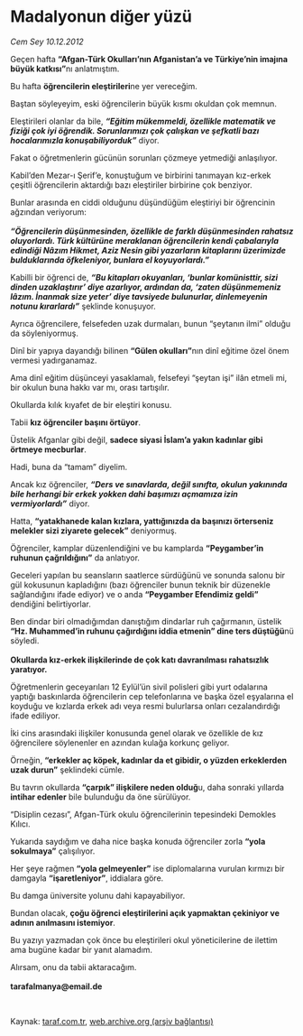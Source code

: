 # Madalyonun diğer yüzü

*Cem Sey 10.12.2012*

<div class="yazi"><p>Geçen hafta <b>“Afgan-Türk Okulları’nın Afganistan’a ve Türkiye’nin imajına büyük katkısı”</b>nı anlatmıştım.</p>
<p>Bu hafta <b>öğrencilerin eleştirileri</b>ne yer vereceğim.</p>
<p>Baştan söyleyeyim, eski öğrencilerin büyük kısmı okuldan çok memnun.</p>
<p>Eleştirileri olanlar da bile, <b><i>“Eğitim mükemmeldi, özellikle matematik ve fiziği çok iyi öğrendik. Sorunlarımızı çok çalışkan ve şefkatli bazı hocalarımızla konuşabiliyorduk”</i></b> diyor.</p>
<p>Fakat o öğretmenlerin gücünün sorunları çözmeye yetmediği anlaşılıyor.</p>
<p>Kabil’den Mezar-ı Şerif’e, konuştuğum ve birbirini tanımayan kız-erkek çeşitli öğrencilerin aktardığı bazı eleştiriler birbirine çok benziyor.</p>
<p>Bunlar arasında en ciddi olduğunu düşündüğüm eleştiriyi bir öğrencinin ağzından veriyorum:<br/><br/><b><i>“Öğrencilerin düşünmesinden, özellikle de farklı düşünmesinden rahatsız oluyorlardı. Türk kültürüne meraklanan öğrencilerin kendi çabalarıyla edindiği Nâzım Hikmet, Aziz Nesin gibi yazarların kitaplarını üzerimizde bulduklarında öfkeleniyor, bunlara el koyuyorlardı.”</i></b></p>
<p>Kabilli bir öğrenci de, <b><i>“Bu kitapları okuyanları, ‘bunlar komünisttir, sizi dinden uzaklaştırır’ diye azarlıyor, ardından da, ‘zaten düşünmemeniz lâzım. İnanmak size yeter’ diye tavsiyede bulunurlar, dinlemeyenin notunu kırarlardı”</i></b> şeklinde konuşuyor.</p>
<p>Ayrıca öğrencilere, felsefeden uzak durmaları, bunun “şeytanın ilmi” olduğu da söyleniyormuş.</p>
<p>Dinî bir yapıya dayandığı bilinen <b>“Gülen okulları”</b>nın dinî eğitime özel önem vermesi yadırganamaz.</p>
<p>Ama dinî eğitim düşünceyi yasaklamalı, felsefeyi “şeytan işi” ilân etmeli mi, bir okulun buna hakkı var mı, orası tartışılır.</p>
<p>Okullarda kılık kıyafet de bir eleştiri konusu.</p>
<p>Tabii <b>kız öğrenciler başını örtüyor</b>.</p>
<p>Üstelik Afganlar gibi değil, <b>sadece siyasi İslam’a yakın kadınlar gibi örtmeye mecburlar</b>.</p>
<p>Hadi, buna da “tamam” diyelim.</p>
<p>Ancak kız öğrenciler, <b><i>“Ders ve sınavlarda, değil sınıfta, okulun yakınında bile herhangi bir erkek yokken dahi başımızı açmamıza izin vermiyorlardı”</i></b> diyor.</p>
<p>Hatta, <b>“yatakhanede kalan kızlara, yattığınızda da başınızı örterseniz melekler sizi ziyarete gelecek”</b> deniyormuş.</p>
<p>Öğrenciler, kamplar düzenlendiğini ve bu kamplarda <b>“Peygamber’in ruhunun çağrıldığını”</b> da anlatıyor.</p>
<p>Geceleri yapılan bu seansların saatlerce sürdüğünü ve sonunda salonu bir gül kokusunun kapladığını (bazı öğrenciler bunun teknik bir düzenekle sağlandığını ifade ediyor) ve o anda <b>“Peygamber Efendimiz geldi”</b> dendiğini belirtiyorlar.</p>
<p>Ben dindar biri olmadığımdan danıştığım dindarlar ruh çağırmanın, üstelik <b>“Hz. Muhammed’in ruhunu çağırdığını iddia etmenin” dine ters düştüğü</b>nü söyledi.<br/><br/><b>Okullarda kız-erkek ilişkilerinde de çok katı davranılması rahatsızlık yaratıyor.</b></p>
<p>Öğretmenlerin geceyarıları 12 Eylül’ün sivil polisleri gibi yurt odalarına yaptığı baskınlarda öğrencilerin cep telefonlarına ve başka özel eşyalarına el koyduğu ve kızlarda erkek adı veya resmi bulurlarsa onları cezalandırdığı ifade ediliyor.</p>
<p>İki cins arasındaki ilişkiler konusunda genel olarak ve özellikle de kız öğrencilere söylenenler en azından kulağa korkunç geliyor.</p>
<p>Örneğin, <b>“erkekler aç köpek, kadınlar da et gibidir, o yüzden erkeklerden uzak durun”</b> şeklindeki cümle.</p>
<p>Bu tavrın okullarda <b>“çarpık” ilişkilere neden olduğ</b>u, daha sonraki yıllarda <b>intihar edenler</b> bile bulunduğu da öne sürülüyor.</p>
<p>“Disiplin cezası”, Afgan-Türk okulu öğrencilerinin tepesindeki Demokles Kılıcı.</p>
<p>Yukarıda saydığım ve daha nice başka konuda öğrenciler zorla <b>“yola sokulmaya”</b> çalışılıyor.</p>
<p>Her şeye rağmen <b>“yola gelmeyenler”</b> ise diplomalarına vurulan kırmızı bir damgayla <b>“işaretleniyor”</b>, iddialara göre.</p>
<p>Bu damga üniversite yolunu dahi kapayabiliyor.</p>
<p>Bundan olacak, <b>çoğu öğrenci eleştirilerini açık yapmaktan çekiniyor ve adının anılmasını istemiyor</b>.</p>
<p>Bu yazıyı yazmadan çok önce bu eleştirileri okul yöneticilerine de ilettim ama bugüne kadar bir yanıt alamadım.</p>
<p>Alırsam, onu da tabii aktaracağım.<br/><br/><b>tarafalmanya@email.de</b></p>
<p> </p>
</div>

Kaynak: [taraf.com.tr](http://www.taraf.com.tr/cem-sey/makale-madalyonun-diger-yuzu.htm), [web.archive.org (arşiv bağlantısı)](http://web.archive.org/web/20131107140533/http://www.taraf.com.tr/cem-sey/makale-madalyonun-diger-yuzu.htm)
